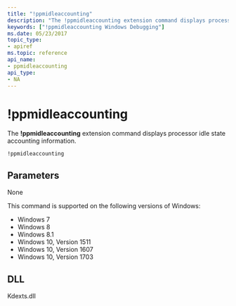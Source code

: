 ```yaml
---
title: "!ppmidleaccounting"
description: "The !ppmidleaccounting extension command displays processor idle state accounting information."
keywords: ["!ppmidleaccounting Windows Debugging"]
ms.date: 05/23/2017
topic_type:
- apiref
ms.topic: reference
api_name:
- ppmidleaccounting
api_type:
- NA
---
```


# !ppmidleaccounting

The **!ppmidleaccounting** extension command displays processor idle state accounting information.

```dbgcmd
!ppmidleaccounting
```

## Parameters

None

This command is supported on the following versions of Windows:

- Windows 7
- Windows 8
- Windows 8.1
- Windows 10, Version 1511
- Windows 10, Version 1607
- Windows 10, Version 1703

## DLL

Kdexts.dll